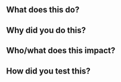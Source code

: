## What does this do?

<!---
_Describe what your changes **do**; did you add a $COOL_FEATURE? Write about it here._
-->

## Why did you do this?

<!---
_**Why** did you make these changes? This is your opportunity to provide the rationale that drove the design of your solution._
-->

## Who/what does this impact?

<!---
_Does your code affect something downstream? Are there side effects people should know about? Tag any developers that should be kept abreast of this change._
-->

## How did you test this?

<!---
_How did you test your change? Document it here._
-->
